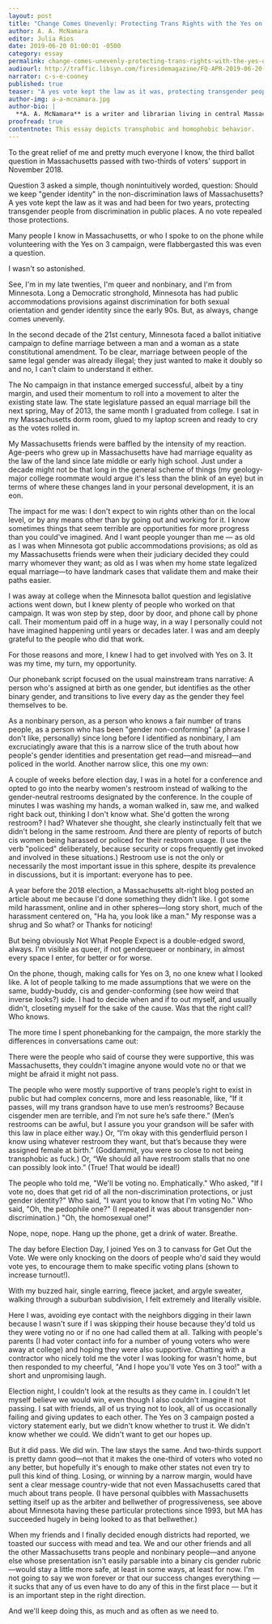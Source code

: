 ```yaml
---
layout: post
title: "Change Comes Unevenly: Protecting Trans Rights with the Yes on 3 Campaign"
author: A. A. McNamara
editor: Julia Rios
date: 2019-06-20 01:00:01 -0500
category: essay
permalink: change-comes-unevenly-protecting-trans-rights-with-the-yes-on-3-campaign
audiourl: http://traffic.libsyn.com/firesidemagazine/FQ-APR-2019-06-20-change-comes-unevenly.mp3
narrator: c-s-e-cooney
published: true
teaser: "A yes vote kept the law as it was, protecting transgender people from discrimination in public places. A no vote repealed those protections."
author-img: a-a-mcnamara.jpg
author-bio: |
  **A. A. McNamara** is a writer and librarian living in central Massachusetts. Their fiction has appeared in venues such as _Lady Churchill's Rosebud Wristlet_ and _Crossed Genres Magazine_. You can find them on Twitter as [@aamcnamara](https:///www.twitter.com/aamcnamara).   
proofread: true
contentnote: This essay depicts transphobic and homophobic behavior.
---
```


To the great relief of me and pretty much everyone I know, the third ballot question in Massachusetts passed with two-thirds of voters' support in November 2018.

Question 3 asked a simple, though nonintuitively worded, question: Should we keep "gender identity" in the non-discrimination laws of Massachusetts? A yes vote kept the law as it was and had been for two years, protecting transgender people from discrimination in public places. A no vote repealed those protections.

Many people I know in Massachusetts, or who I spoke to on the phone while volunteering with the Yes on 3 campaign, were flabbergasted this was even a question.

I wasn't so astonished.

See, I'm in my late twenties, I'm queer and nonbinary, and I'm from Minnesota. Long a Democratic stronghold, Minnesota has had public accommodations provisions against discrimination for both sexual orientation and gender identity since the early 90s. But, as always, change comes unevenly.

In the second decade of the 21st century, Minnesota faced a ballot initiative campaign to define marriage between a man and a woman as a state constitutional amendment. To be clear, marriage between people of the same legal gender was already illegal; they just wanted to make it doubly so and no, I can't claim to understand it either.

The No campaign in that instance emerged successful, albeit by a tiny margin, and used their momentum to roll into a movement to alter the existing state law. The state legislature passed an equal marriage bill the next spring, May of 2013, the same month I graduated from college. I sat in my Massachusetts dorm room, glued to my laptop screen and ready to cry as the votes rolled in.

My Massachusetts friends were baffled by the intensity of my reaction. Age-peers who grew up in Massachusetts have had marriage equality as the law of the land since late middle or early high school. Just under a decade might not be that long in the general scheme of things (my geology-major college roommate would argue it's less than the blink of an eye) but in terms of where these changes land in your personal development, it is an eon.

The impact for me was: I don't expect to win rights other than on the local level, or by any means other than by going out and working for it. I know sometimes things that seem terrible are opportunities for more progress than you could've imagined. And I want people younger than me — as old as I was when Minnesota got public accommodations provisions; as old as my Massachusetts friends were when their judiciary decided they could marry whomever they want; as old as I was when my home state legalized equal marriage—to have landmark cases that validate them and make their paths easier.

I was away at college when the Minnesota ballot question and legislative actions went down, but I knew plenty of people who worked on that campaign. It was won step by step, door by door, and phone call by phone call. Their momentum paid off in a huge way, in a way I personally could not have imagined happening until years or decades later. I was and am deeply grateful to the people who did that work.

For those reasons and more, I knew I had to get involved with Yes on 3. It was my time, my turn, my opportunity.

Our phonebank script focused on the usual mainstream trans narrative: A person who's assigned at birth as one gender, but identifies as the other binary gender, and transitions to live every day as the gender they feel themselves to be.

As a nonbinary person, as a person who knows a fair number of trans people, as a person who has been "gender non-conforming" (a phrase I don't like, personally) since long before I identified as nonbinary, I am excruciatingly aware that this is a narrow slice of the truth about how people's gender identities and presentation get read—and misread—and policed in the world. Another narrow slice, this one my own:

A couple of weeks before election day, I was in a hotel for a conference and opted to go into the nearby women's restroom instead of walking to the gender-neutral restrooms designated by the conference. In the couple of minutes I was washing my hands, a woman walked in, saw me, and walked right back out, thinking I don't know what. She'd gotten the wrong restroom? I had? Whatever she thought, she clearly instinctually felt that we didn't belong in the same restroom. And there are plenty of reports of butch cis women being harassed or policed for their restroom usage. (I use the verb "policed" deliberately, because security or cops frequently get invoked and involved in these situations.) Restroom use is not the only or necessarily the most important issue in this sphere, despite its prevalence in discussions, but it is important: everyone has to pee.

A year before the 2018 election, a Massachusetts alt-right blog posted an article about me because I'd done something they didn't like. I got some mild harassment, online and in other spheres—long story short, much of the harassment centered on, "Ha ha, you look like a man." My response was a shrug and So what? or Thanks for noticing!

But being obviously Not What People Expect is a double-edged sword, always. I'm visible as queer, if not genderqueer or nonbinary, in almost every space I enter, for better or for worse.

On the phone, though, making calls for Yes on 3, no one knew what I looked like. A lot of people talking to me made assumptions that we were on the same, buddy-buddy, cis and gender-conforming (see how weird that inverse looks?) side. I had to decide when and if to out myself, and usually didn't, closeting myself for the sake of the cause. Was that the right call? Who knows.

The more time I spent phonebanking for the campaign, the more starkly the differences in conversations came out:

There were the people who said of course they were supportive, this was Massachusetts, they couldn't imagine anyone would vote no or that we might be afraid it might not pass.

The people who were mostly supportive of trans people’s right to exist in public but had complex concerns, more and less reasonable, like, “If it passes, will my trans grandson have to use men’s restrooms? Because cisgender men are terrible, and I’m not sure he’s safe there.” (Men’s restrooms can be awful, but I assure you your grandson will be safer with this law in place either way.) Or, “I’m okay with this genderfluid person I know using whatever restroom they want, but that’s because they were assigned female at birth.” (Goddammit, you were so close to not being transphobic as fuck.) Or, “We should all have restroom stalls that no one can possibly look into.” (True! That would be ideal!)

The people who told me, "We'll be voting no. Emphatically." Who asked, "If I vote no, does that get rid of all the non-discrimination protections, or just gender identity?" Who said, "I want you to know that I'm voting No." Who said, "Oh, the pedophile one?" (I repeated it was about transgender non-discrimination.) "Oh, the homosexual one!"

Nope, nope, nope. Hang up the phone, get a drink of water. Breathe.

The day before Election Day, I joined Yes on 3 to canvass for Get Out the Vote. We were only knocking on the doors of people who'd said they would vote yes, to encourage them to make specific voting plans (shown to increase turnout!).

With my buzzed hair, single earring, fleece jacket, and argyle sweater, walking through a suburban subdivision, I felt extremely and literally visible.

Here I was, avoiding eye contact with the neighbors digging in their lawn because I wasn't sure if I was skipping their house because they'd told us they were voting no or if no one had called them at all. Talking with people's parents (I had voter contact info for a number of young voters who were away at college) and hoping they were also supportive. Chatting with a contractor who nicely told me the voter I was looking for wasn't home, but then responded to my cheerful, "And I hope you'll vote Yes on 3 too!" with a short and unpromising laugh.

Election night, I couldn't look at the results as they came in. I couldn't let myself believe we would win, even though I also couldn't imagine it not passing. I sat with friends, all of us trying not to look, all of us occasionally failing and giving updates to each other. The Yes on 3 campaign posted a victory statement early, but we didn't know whether to trust it. We didn't know whether we could. We didn't want to get our hopes up.

But it did pass. We did win. The law stays the same. And two-thirds support is pretty damn good—not that it makes the one-third of voters who voted no any better, but hopefully it's enough to make other states not even try to pull this kind of thing. Losing, or winning by a narrow margin, would have sent a clear message country-wide that not even Massachusetts cared that much about trans people. (I have personal quibbles with Massachusetts setting itself up as the arbiter and bellwether of progressiveness, see above about Minnesota having these particular protections since 1993, but MA has succeeded hugely in being looked to as that bellwether.)

When my friends and I finally decided enough districts had reported, we toasted our success with mead and tea. We and our other friends and all the other Massachusetts trans people and nonbinary people—and anyone else whose presentation isn't easily parsable into a binary cis gender rubric—would stay a little more safe, at least in some ways, at least for now. I'm not going to say we won forever or that our success changes everything — it sucks that any of us even have to do any of this in the first place — but it is an important step in the right direction.

And we'll keep doing this, as much and as often as we need to.
